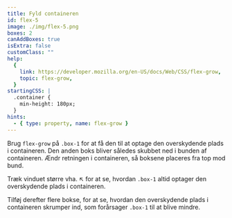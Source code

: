 ```yaml
---
title: Fyld containeren
id: flex-5
image: ./img/flex-5.png
boxes: 2
canAddBoxes: true
isExtra: false
customClass: ""
help:
  {
    link: https://developer.mozilla.org/en-US/docs/Web/CSS/flex-grow,
    topic: flex-grow,
  }
startingCSS: |
  .container {
    min-height: 180px;
  }
hints:
  - { type: property, name: flex-grow }
---
```


Brug `flex-grow` på `.box-1` for at få den til at optage den overskydende plads i containeren. Den anden boks bliver således skubbet ned i bunden af containeren. Ændr retningen i containeren, så boksene placeres fra top mod bund.

Træk vinduet større vha. <span class="resize">↖</span> for at se, hvordan `.box-1` altid optager den overskydende plads i containeren.

Tilføj derefter flere bokse, for at se, hvordan den overskydende plads i containeren skrumper ind, som forårsager `.box-1` til at blive mindre.
